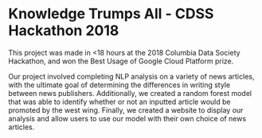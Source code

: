 # Knowledge Trumps All - CDSS Hackathon 2018

This project was made in <18 hours at the 2018 Columbia Data Society Hackathon, and won the Best Usage of Google Cloud Platform prize. 

Our project involved completing NLP analysis on a variety of news articles, with the ultimate goal of determining the differences in writing style between news publishers. Additionally, we created a random forest model that was able to identify whether or not an inputted article would be promoted by the west wing. Finally, we created a website to display our analysis and allow users to use our model with their own choice of news articles.